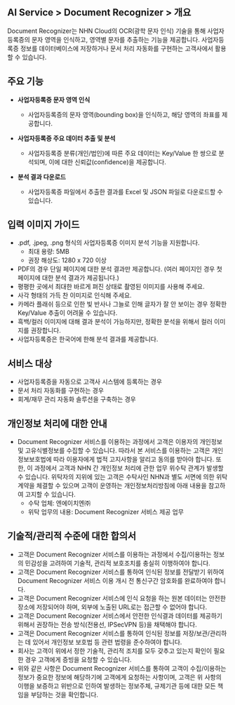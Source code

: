 ## AI Service > Document Recognizer > 개요

Document Recognizer는 NHN Cloud의 OCR(광학 문자 인식) 기술을 통해 사업자등록증의 문자 영역을 인식하고, 영역별 문자를 추출하는 기능을 제공합니다.
사업자등록증 정보를 데이터베이스에 저장하거나 문서 처리 자동화를 구현하는 고객사에서 활용할 수 있습니다.

## 주요 기능

* **사업자등록증 문자 영역 인식**
	* 사업자등록증의 문자 영역(bounding box)을 인식하고, 해당 영역의 좌표를 제공합니다.
	
* **사업자등록증 주요 데이터 추출 및 분석**
    * 사업자등록증 분류(개인/법인)에 따른 주요 데이터는 Key/Value 한 쌍으로 분석되며, 이에 대한 신뢰값(confidence)을 제공합니다.

* **분석 결과 다운로드**
	* 사업자등록증 파일에서 추출한 결과를 Excel 및 JSON 파일로 다운로드할 수 있습니다.

## 입력 이미지 가이드
    
* .pdf, .jpeg, .png 형식의 사업자등록증 이미지 분석 기능을 지원합니다. 
    * 최대 용량: 5MB
    * 권장 해상도: 1280 x 720 이상
* PDF의 경우 단일 페이지에 대한 분석 결과만 제공합니다. (여러 페이지인 경우 첫 페이지에 대한 분석 결과가 제공됩니다.)
* 평평한 곳에서 최대한 바르게 펴진 상태로 촬영된 이미지를 사용해 주세요.
* 사각 형태의 가득 찬 이미지로 인식해 주세요.
* 카메라 플래쉬 등으로 인한 빛 반사나 그늘로 인해 글자가 잘 안 보이는 경우 정확한 Key/Value 추출이 어려울 수 있습니다.
* 흑백/컬러 이미지에 대해 결과 분석이 가능하지만, 정확한 분석을 위해서 컬러 이미지를 권장합니다.
* 사업자등록증은 한국어에 한해 분석 결과를 제공합니다.

## 서비스 대상
* 사업자등록증을 자동으로 고객사 시스템에 등록하는 경우
* 문서 처리 자동화를 구현하는 경우
* 회계/재무 관리 자동화 솔루션을 구축하는 경우

## 개인정보 처리에 대한 안내
* Document Recognizer 서비스를 이용하는 과정에서 고객은 이용자의 개인정보 및 고유식별정보를 수집할 수 있습니다. 따라서 본 서비스를 이용하는 고객은 개인정보보호법에 따라 이용자에게 법적 고지사항을 알리고 동의를 받아야 합니다. 또한, 이 과정에서 고객과 NHN 간 개인정보 처리에 관한 업무 위수탁 관계가 발생할 수 있습니다. 위탁자의 지위에 있는 고객은 수탁사인 NHN과 별도 서면에 의한 위탁 계약을 체결할 수 있으며 고객이 운영하는 개인정보처리방침에 아래 내용을 참고하여 고지할 수 있습니다.
    - 수탁 업체: 엔에이치엔㈜
    - 위탁 업무의 내용: Document Recognizer 서비스 제공 업무

## 기술적/관리적 수준에 대한 합의서
* 고객은 Document Recognizer 서비스를 이용하는 과정에서 수집/이용하는 정보의 민감성을 고려하여 기술적, 관리적 보호조치를 충실히 이행하여야 합니다.
* 고객은 Document Recognizer 서비스를 통하여 인식된 정보를 전달받기 위하여 Document Recognizer 서비스 이용 개시 전 통신구간 암호화를 완료하여야 합니다.
* 고객은 Document Recognizer 서비스에 인식 요청을 하는 원본 데이터는 안전한 장소에 저장되어야 하며, 외부에 노출된 URL로는 접근할 수 없어야 합니다.
* 고객은 Document Recognizer 서비스에서 안전한 인식결과 데이터를 제공하기 위해서 권장하는 전송 방식(전용선, IPSecVPN 등)을 채택해야 합니다.
* 고객은 Document Recognizer 서비스를 통하여 인식된 정보를 저장/보관/관리하는 데 있어서 개인정보 보호법 등 관련 법령을 준수하여야 합니다.
* 회사는 고객이 위에서 정한 기술적, 관리적 조치를 모두 갖추고 있는지 확인이 필요한 경우 고객에게 증빙을 요청할 수 있습니다.
* 위와 같은 사항은 Document Recognizer 서비스를 통하여 고객이 수집/이용하는 정보가 중요한 정보에 해당하기에 고객에게 요청하는 사항이며, 고객은 위 사항의 이행을 보증하고 위반으로 인하여 발생하는 정보주체, 규제기관 등에 대한 모든 책임을 부담하는 것을 확인합니다.